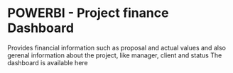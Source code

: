 # POWERBI - Project finance Dashboard
Provides financial information such as proposal and actual values and also gerenal information about the project, like manager, client and status
The dashboard is available here

